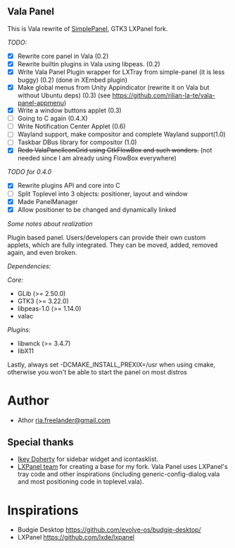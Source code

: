 Vala Panel
---

This is Vala rewrite of [SimplePanel](https://github.com/rilian-la-te/simple-panel), GTK3 LXPanel fork.

*TODO:*
 * [x] Rewrite core panel in Vala (0.2)
 * [x] Rewrite builtin plugins in Vala using libpeas. (0.2)
 * [x] Write Vala Panel Plugin wrapper for LXTray from simple-panel (it is less buggy) (0.2) (done in XEmbed plugin)
 * [x] Make global menus from Unity Appindicator (rewrite it on Vala but without Ubuntu deps) (0.3) (see https://github.com/rilian-la-te/vala-panel-appmenu)
 * [x] Write a window buttons applet (0.3)
 * [ ] Going to C again (0.4.X)
 * [ ] Write Notification Center Applet (0.6)
 * [ ] Wayland support, make compositor and complete Wayland support(1.0)
 * [ ] Taskbar DBus library for compositor (1.0)
 * [x] ~~Redo ValaPanelIconGrid using GtkFlowBox and such wonders.~~ (not needed since I am already using FlowBox everywhere)

*TODO for 0.4.0*
 * [x] Rewrite plugins API and core into C
 * [ ] Split Toplevel into 3 objects: positioner, layout and window
 * [x] Made PanelManager
 * [X] Allow positioner to be changed and dynamically linked

*Some notes about realization*

Plugin based panel. Users/developers can provide their own custom applets,
which are fully integrated. They can be moved, added, removed again, and
even broken.

*Dependencies:*

*Core:*
 * GLib (>= 2.50.0)
 * GTK3 (>= 3.22.0)
 * libpeas-1.0 (>= 1.14.0)
 * valac
 
*Plugins:*
 * libwnck (>= 3.4.7)
 * libX11

Lastly, always set -DCMAKE_INSTALL_PREXIX=/usr when using cmake, otherwise you
won't be able to start the panel on most distros

Author
===
 * Athor <ria.freelander@gmail.com>

Special thanks
---
 * [Ikey Doherty](mailto:ikey@evolve-os.com) for sidebar widget and icontasklist.
 * [LXPanel team](https://git.lxde.org/gitweb/?p=lxde/lxpanel.git;a=summary) for creating a base for my fork. Vala Panel uses LXPanel's tray code and other inspirations (including generic-config-dialog.vala and most positioning code in toplevel.vala).

Inspirations
===
 * Budgie Desktop <https://github.com/evolve-os/budgie-desktop/>
 * LXPanel <https://github.com/lxde/lxpanel>
